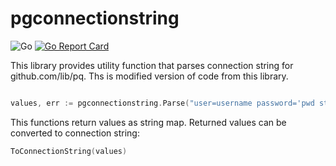 # pgconnectionstring

![Go](https://github.com/ignishub/pgconnectionstring/workflows/Go/badge.svg) [![Go Report Card](https://goreportcard.com/badge/github.com/ignishub/pgconnectionstring)](https://goreportcard.com/report/github.com/ignishub/pgconnectionstring)

This library provides utility function that parses connection string for github.com/lib/pq.
Ths is modified version of code from this library.

```go

values, err := pgconnectionstring.Parse("user=username password='pwd string'")
```
This functions return values as string map. Returned values can be converted to connection string:

```go
ToConnectionString(values)
```